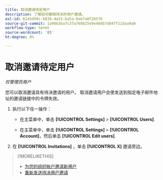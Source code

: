 ```yaml
---
title: 取消邀请待定用户
description: 了解如何撤销待决的用户邀请。
exl-id: 62a5d50c-b836-4a15-ba5a-6eb7a0f26570
source-git-commit: 1a98b3ba7c37a768825e9e48db7d847f12daa9a0
workflow-type: tm+mt
source-wordcount: '85'
ht-degree: 0%

---
```


# 取消邀请待定用户

*仅管理员用户*

您可以取消邀请具有待决邀请的用户。 取消邀请用户会使发送到指定电子邮件地址的邀请链接中的令牌失效。

1. 执行以下任一操作：

   * 在主菜单中，单击 **[!UICONTROL Settings]** > **[!UICONTROL Users]**.

   * 在主菜单中，单击 **[!UICONTROL Settings]** > **[!UICONTROL Account]**，然后单击 **[!UICONTROL Edit users]**.

1. 在 **[!UICONTROL Invitations]** ，单击 **[!UICONTROL X]** 邀请旁边。

>[!MORELIKETHIS]
>
>* [为您的组织帐户邀请新用户](user-invite.md)
>* [重新发送待决用户邀请](user-resend-invite.md)


<!-- >* [Edit User Permissions or Delete a User](user-edit.md) -->
